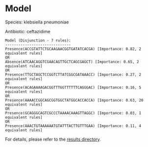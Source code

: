 
# Model

Species: klebsiella pneumoniae

Antibiotic: ceftazidime

```
Model (Disjunction - 7 rules):
------------------------------
Presence(ACCGTATTCTGCAAGAACGGTGATATCACGA) [Importance: 0.82, 2 equivalent rules]
OR
Absence(ATCAACAGGTCGAACAGTTGCTCAGCGAGCT) [Importance: 0.65, 2 equivalent rules]
OR
Presence(TTGCTAGCTCCGGTCTTATCGGCGATAAACC) [Importance: 0.27, 2 equivalent rules]
OR
Presence(ACAGAAAAGACGGTTTGGTTTTTTCAGGGAC) [Importance: 0.16, 5 equivalent rules]
OR
Presence(AAAACCGGCAGCGGTGGCTATGGCACCACCA) [Importance: 0.63, 20 equivalent rules]
OR
Presence(GCAGGGCAGTCGCCCTAAAACAAAGTTAGGC) [Importance: 0.03, 1 equivalent rules]
OR
Presence(AAACTGTAAAAAATGTATTTACTTGTTTGAA) [Importance: 0.11, 4 equivalent rules]

```

For details, please refer to the [results directory](../../../../../results/scm_b/klebsiella+pneumoniae/ceftazidime/repeat_7/).

